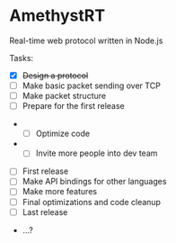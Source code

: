 # AmethystRT
Real-time web protocol written in Node.js

Tasks:
- [X] ~~Design a protocol~~
- [ ] Make basic packet sending over TCP
- [ ] Make packet structure
- [ ] Prepare for the first release
- - [ ] Optimize code
- - [ ] Invite more people into dev team
- [ ] First release
- [ ] Make API bindings for other languages
- [ ] Make more features
- [ ] Final optimizations and code cleanup
- [ ] Last release
- ...?
